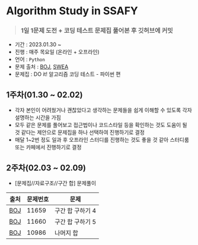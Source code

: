 # Algorithm Study in SSAFY

> ### 1일 1문제 도전 + 코딩 테스트 문제집 풀어본 후 깃허브에 커밋

- 기간 : 2023.01.30 ~ 
- 진행 : 매주 목요일 (온라인 + 오프라인)
- 언어 : `Python`
- 문제 출처 : [BOJ](https://www.acmicpc.net/ "Baekjoon Online Judge"), [SWEA](https://swexpertacademy.com/main/main.do "SW Expert Academy")
- 문제집 : DO it! 알고리즘 코딩 테스트 - 파이썬 편

## 1주차(01.30 ~ 02.02)
- 각자 본인이 어려웠거나 괜찮았다고 생각하는 문제들을 쉽게 이해할 수 있도록 각자 설명하는 시간을 가짐
- 모두 같은 문제를 풀어보고 접근법이나 코드스타일 등을 확인하는 것도 도움이 될 것 같다는 제안으로 문제집을 하나 선택하여 진행하기로 결정
- 매달 1~2번 정도 일과 후 오프라인 스터디를 진행하는 것도 좋을 것 같아 스터디룸 또는 카페에서 진행하기로 결정

## 2주차(02.03 ~ 02.09)
- [문제집//자료구조//구간 합] 문제풀이

| **출처** | **문제번호** | **문제** |
| -------- | ------------ | -------- |
|[BOJ](https://www.acmicpc.net/problem/11659)|11659|구간 합 구하기 4|
|[BOJ](https://www.acmicpc.net/problem/11660)|11660|구간 합 구하기 5|
|[BOJ](https://www.acmicpc.net/problem/10986)|10986|나머지 합|
